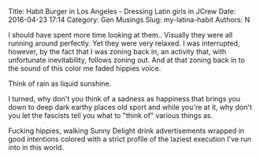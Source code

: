 Title: Habit Burger in Los Angeles - Dressing Latin girls in JCrew
Date: 2016-04-23 17:14
Category: Gen Musings
Slug: my-latina-habit
Authors: N

I should have spent more time looking at them.. Visually they were all running around perfectly. Yet they were very relaxed. I was interrupted, however, by the fact that I was zoning back in, an activity that, with unfortunate inevitability, follows zoning out. And at that zoning back in to the sound of this color me faded hippies voice.

Think of rain as liquid sunshine.

I turned, why don't you think of a sadness as happiness that brings you down to deep dark earthy places old sport and while you're at it, why don't you let the fascists tell you what to "think of" various things as.

Fucking hippies, walking Sunny Delight drink advertisements wrapped in good intentions colored with a strict profile of the laziest execution I've run into in this world.